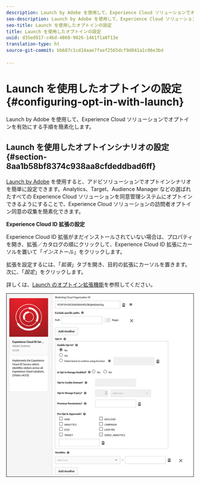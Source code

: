 ```yaml
---
description: Launch by Adobe を使用して、Experience Cloud ソリューションでオプトインを有効にする手順を簡素化します。
seo-description: Launch by Adobe を使用して、Experience Cloud ソリューションでオプトインを有効にする手順を簡素化します。
seo-title: Launch を使用したオプトインの設定
title: Launch を使用したオプトインの設定
uuid: d35ed917-c4bd-4868-9026-1461f1a8f13e
translation-type: ht
source-git-commit: bb687c1cd14aae7faef2565dcf9d041a1c06e3bd

---
```



# Launch を使用したオプトインの設定 {#configuring-opt-in-with-launch}

Launch by Adobe を使用して、Experience Cloud ソリューションでオプトインを有効にする手順を簡素化します。

## Launch を使用したオプトインシナリオの設定{#section-8aa1b58bf8374c938aa8cfdeddbad6ff}

[Launch by Adobe](https://docs.adobelaunch.com/) を使用すると、アドビソリューションでオプトインシナリオを簡単に設定できます。Analytics、Target、Audience Manager などの選ばれたすべての Experience Cloud ソリューションを同意管理システムにオプトインできるようにすることで、Experience Cloud ソリューションの訪問者オプトイン同意の収集を簡素化できます。

**Experience Cloud ID 拡張の設定**

Experience Cloud ID 拡張がまだインストールされていない場合は、プロパティを開き、拡張／カタログの順にクリックして、Experience Cloud ID 拡張にカーソルを置いて「*インストール*」をクリックします。

拡張を設定するには、「*拡張*」タブを開き、目的の拡張にカーソルを置きます。次に、「*設定*」をクリックします。

詳しくは、[Launch のオプトイン拡張機能](https://docs.adobelaunch.com/extension-reference/web/experience-cloud-id-service-extension)を参照してください。

![](assets/optin-launch.jpg)

